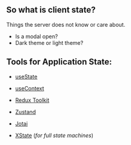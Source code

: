## So what is client state?

Things the server does not know or care about.

- Is a modal open?
- Dark theme or light theme?

## Tools for Application State:

- [useState](https://beta.reactjs.org/apis/react/useState)
- [useContext](https://beta.reactjs.org/apis/react/useContext)

- [Redux Toolkit](https://redux-toolkit.js.org/)
- [Zustand](https://github.com/pmndrs/zustand)
- [Jotai](https://jotai.org/)

- [XState](https://xstate.js.org/) (_for full state machines_)
